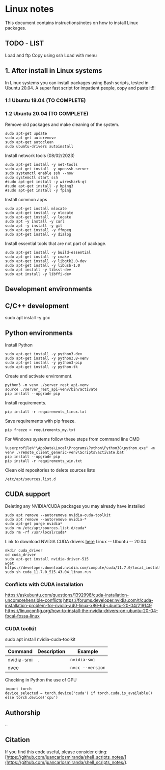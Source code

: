 # Linux notes

This document contains instructions/notes on how to install Linux packages.
## TODO - LIST
Load and ftp
Copy using ssh
Load with menu


## 1. After install in Linux systems
In Linux systems you can install packages using Bash scripts, tested in Ubuntu 20.04. A super fast script for impatient people, copy and paste it!!!

### 1.1 Ubuntu 18.04 (TO COMPLETE)


### 1.2 Ubuntu 20.04 (TO COMPLETE)

Remove old packages and make cleaning of the system. 
```
sudo apt-get update
sudo apt-get autoremove
sudo apt-get autoclean
sudo ubuntu-drivers autoinstall
```

Install network tools (08/02/2023)
```
sudo apt-get install -y net-tools
sudo apt-get install -y openssh-server
sudo systemctl enable ssh --now
sudo systemctl start ssh
#sudo apt-get install -y wireshark-qt
#sudo apt-get install -y hping3
#sudo apt-get install -y fping
```

Install common apps
```
sudo apt-get install mlocate
sudo apt-get install -y mlocate
sudo apt-get install -y locate
sudo apt -y install -y curl
sudo apt -y install -y git
sudo apt-get install -y ffmpeg
sudo apt-get install -y dialog
```

Install essential tools that are not part of package.
```
sudo apt-get install -y build-essential
sudo apt-get install -y cmake
sudo apt-get install -y libgtk2.0-dev
sudo apt-get install -y libusb-1.0
sudo apt install -y libssl-dev
sudo apt install -y libffi-dev
```

## Development environments

## C/C++ development
sudo apt install -y gcc

## Python environments

Install Python
```
sudo apt-get install -y python3-dev
sudo apt-get install -y python3.8-venv
sudo apt-get install -y python3-pip
sudo apt-get install -y python-tk
```

Create and activate environment.
```
python3 -m venv ./server_rest_api-venv
source ./server_rest_api-venv/bin/activate
pip install --upgrade pip
```

Install requirements.
```
pip install -r requirements_linux.txt
```

Save requirements with pip freeze.
```
pip freeze > requirements_my.txt
```

For Windows systems follow these steps from command line CMD
```
%userprofile%"\AppData\Local\Programs\Python\Python38\python.exe" -m venv .\remote_client_generic-venv\Scripts\activate.bat
pip install --upgrade pip
pip install -r requirements_win.txt
```

Clean old repositories to delete sources lists
```
/etc/apt/sources.list.d
```

## CUDA support
Deleting any NVIDIA/CUDA packages you may already have installed
```
sudo apt remove --autoremove nvidia-cuda-toolkit
sudo apt remove --autoremove nvidia-*
sudo apt-get purge nvidia*
sudo rm /etc/apt/sources.list.d/cuda*
sudo rm -rf /usr/local/cuda*
```

Link to download NVIDIA CUDA drivers [here](https://developer.nvidia.com/cuda-11-7-0-download-archive)
Linux -- Ubuntu -- 20.04
```
mkdir cuda_driver
cd cuda_driver
sudo apt-get install nvidia-driver-515
wget https://developer.download.nvidia.com/compute/cuda/11.7.0/local_installers/cuda_11.7.0_515.43.04_linux.run
sudo sh cuda_11.7.0_515.43.04_linux.run
```


### Conflicts with CUDA installation
https://askubuntu.com/questions/1392998/cuda-installation-uncomprehensible-conflicts
https://forums.developer.nvidia.com/t/cuda-installation-problem-for-nvidia-a40-linux-x86-64-ubuntu-20-04/219149
https://linuxconfig.org/how-to-install-the-nvidia-drivers-on-ubuntu-20-04-focal-fossa-linux


### CUDA toolkit
sudo apt install nvidia-cuda-toolkit

| Command  | Description | Example |
|---------------------------|---------------------------|-------------------------|
| nvidia-smi | .  | ```nvidia-smi ``` |
| nvcc |   | ``` nvcc --version ``` |

Checking in Python the use of GPU
```
import torch
device_selected = torch.device('cuda') if torch.cuda.is_available() else torch.device('cpu')
```


## Authorship
..

## Citation
If you find this code useful, please consider citing:
[https://github.com/juancarlosmiranda/shell_scripts_notes/](https://github.com/juancarlosmiranda/shell_scripts_notes/).